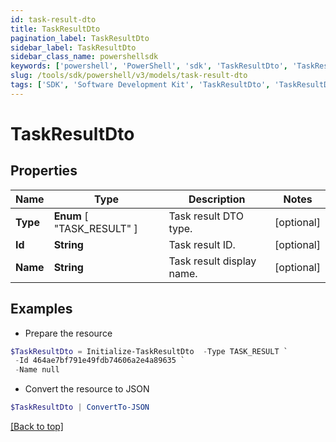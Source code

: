 ```yaml
---
id: task-result-dto
title: TaskResultDto
pagination_label: TaskResultDto
sidebar_label: TaskResultDto
sidebar_class_name: powershellsdk
keywords: ['powershell', 'PowerShell', 'sdk', 'TaskResultDto', 'TaskResultDto']
slug: /tools/sdk/powershell/v3/models/task-result-dto
tags: ['SDK', 'Software Development Kit', 'TaskResultDto', 'TaskResultDto']
---
```


# TaskResultDto

## Properties

| Name | Type | Description | Notes |
| --- | --- | --- | --- |
| **Type** | **Enum** [ "TASK_RESULT" ] | Task result DTO type. | [optional] |
| **Id** | **String** | Task result ID. | [optional] |
| **Name** | **String** | Task result display name. | [optional] |

## Examples

- Prepare the resource

```powershell
$TaskResultDto = Initialize-TaskResultDto  -Type TASK_RESULT `
 -Id 464ae7bf791e49fdb74606a2e4a89635 `
 -Name null
```

- Convert the resource to JSON

```powershell
$TaskResultDto | ConvertTo-JSON
```

[[Back to top]](#)
